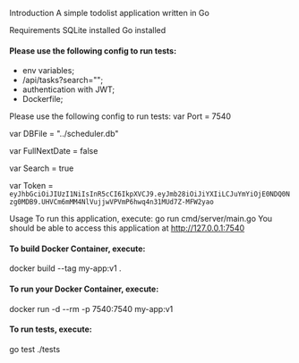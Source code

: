 Introduction
A simple todolist application written in Go

Requirements
SQLite installed
Go installed

#### Please use the following config to run tests:

- env variables;
- /api/tasks?search="";
- authentication with JWT;
- Dockerfile;

Please use the following config to run tests:
var Port = 7540

var DBFile = "../scheduler.db"

var FullNextDate = false

var Search = true

var Token = `eyJhbGciOiJIUzI1NiIsInR5cCI6IkpXVCJ9.eyJmb28iOiJiYXIiLCJuYmYiOjE0NDQ0Nzg0MDB9.UHVCm6mMM4NlVujjwVPVmP6hwq4n31MUd7Z-MFW2yao`

Usage
To run this application, execute:
go run cmd/server/main.go
You should be able to access this application at http://127.0.0.1:7540

#### To build Docker Container, execute:

<!-- start:code block -->

docker build --tag my-app:v1 .

<!-- end:code block -->

#### To run your Docker Container, execute:

<!-- start:code block -->

docker run -d --rm -p 7540:7540 my-app:v1

<!-- end:code block -->

#### To run tests, execute:

<!-- start:code block -->

go test ./tests

<!-- end:code block -->
